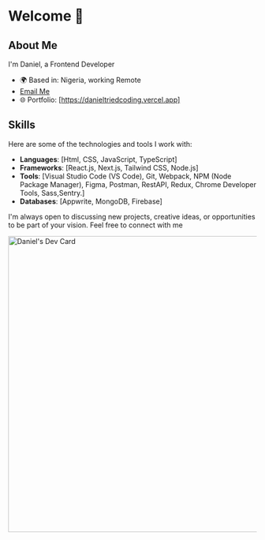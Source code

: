 # Welcome 👋

## About Me
 I'm Daniel, a Frontend Developer

- 🌍 Based in: Nigeria, working Remote
- [Email Me](mailto:dannydotdev@gmail.com)
- 🌐 Portfolio: [https://danieltriedcoding.vercel.app]

## Skills
Here are some of the technologies and tools I work with:

- **Languages**: [Html, CSS, JavaScript, TypeScript]
- **Frameworks**: [React.js, Next.js, Tailwind CSS, Node.js]
- **Tools**: [Visual Studio Code (VS Code), Git, Webpack, NPM (Node Package Manager), Figma, Postman, RestAPI, Redux, Chrome Developer Tools, Sass,Sentry.]
- **Databases**: [Appwrite, MongoDB, Firebase]

I'm always open to discussing new projects, creative ideas, or opportunities to be part of your vision. Feel free to connect with me 






<a href="https://app.daily.dev/danny23m"><img src="https://api.daily.dev/devcards/v2/ITh8zV46k34Norhn5TM9l.png?type=default&r=i3n" width="600" alt="Daniel's Dev Card"/></a>


